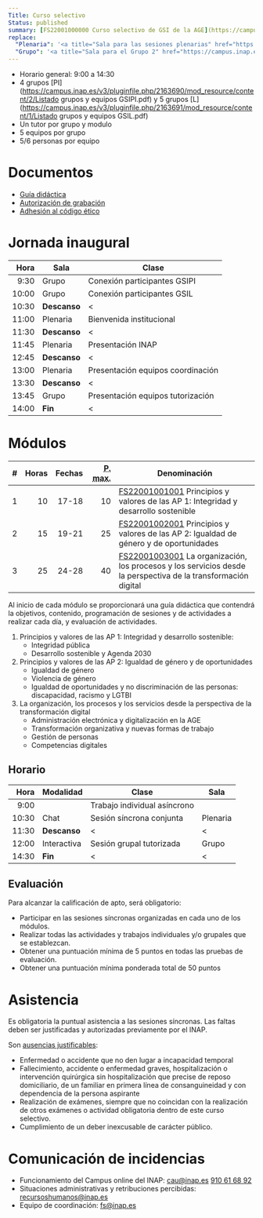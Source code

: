 ```yaml
---
Title: Curso selectivo
Status: published
summary: [FS22001000000 Curso selectivo de GSI de la AGE](https://campus.inap.es/v3/course/view.php?id=2199).
replace:
  "Plenaria": '<a title="Sala para las sesiones plenarias" href="https://campus.inap.es/v3/mod/url/view.php?id=137304">Plenaria</a>'
  "Grupo": '<a title="Sala para el Grupo 2" href="https://campus.inap.es/v3/mod/url/view.php?id=137294">Grupo</a>'
---
```


* Horario general: 9:00 a 14:30
* 4 grupos [PI](https://campus.inap.es/v3/pluginfile.php/2163690/mod_resource/content/2/Listado grupos y equipos GSIPI.pdf) y 5 grupos [L](https://campus.inap.es/v3/pluginfile.php/2163691/mod_resource/content/1/Listado grupos y equipos GSIL.pdf)
* Un tutor por grupo y modulo
* 5 equipos por grupo
* 5/6 personas por equipo

# Documentos

* [Guía didáctica](https://campus.inap.es/v3/pluginfile.php/2169072/mod_resource/content/2/Gu%C3%ADa%20did%C3%A1ctica%20curso%20selectivo%20GSIPI%20GSIL.pdf)
* [Autorización de grabación](https://campus.inap.es/v3/pluginfile.php/2148913/mod_assign/introattachment/0/MODELO_AUTORIZACION%20GRABACION%20GSIL%20GSIPI.DOCX)
* [Adhesión al código ético](https://campus.inap.es/v3/pluginfile.php/2148914/mod_assign/introattachment/0/Adhesi%C3%B3n%20C%C3%B3digo%20%C3%A9tico%20INAP.docx)

# Jornada inaugural

|  Hora | Sala         | Clase |
|------:|--------------|-------|
|  9:30 | Grupo        | Conexión participantes GSIPI |
| 10:00 | Grupo        | Conexión participantes GSIL |
| 10:30 | **Descanso** | < |
| 11:00 | Plenaria     | Bienvenida institucional |
| 11:30 | **Descanso** | < |
| 11:45 | Plenaria     | Presentación INAP |
| 12:45 | **Descanso** | < |
| 13:00 | Plenaria     | Presentación equipos coordinación |
| 13:30 | **Descanso** | < |
| 13:45 | Grupo        | Presentación equipos tutorización |
| 14:00 | **Fin**      | < |

# Módulos

| # | Horas | Fechas | <abbr title="Puntuación máxima">P. max.</abbr> | Denominación |
|--:|------:|-------:|-----------------------------------------------:|--------------|
| 1 | 10 | 17-18 | 10 | [FS22001001001](#) Principios y valores de las AP 1: Integridad y desarrollo sostenible |
| 2 | 15 | 19-21 | 25 | [FS22001002001](#) Principios y valores de las AP 2: Igualdad de género y de oportunidades |
| 3 | 25 | 24-28 | 40 | [FS22001003001](#) La organización, los procesos y los servicios desde la perspectiva de la transformación digital |

Al inicio de cada módulo se proporcionará una guía didáctica que contendrá la
objetivos, contenido, programación de sesiones y de actividades a realizar cada día,
y evaluación de actividades.

1. Principios y valores de las AP 1: Integridad y desarrollo sostenible:
    * Integridad pública
    * Desarrollo sostenible y Agenda 2030
2. Principios y valores de las AP 2: Igualdad de género y de oportunidades
    * Igualdad de género
    * Violencia de género
    * Igualdad de oportunidades y no discriminación de las personas: discapacidad, racismo y LGTBI
3. La organización, los procesos y los servicios desde la perspectiva de la
transformación digital
    * Administración electrónica y digitalización en la AGE
    * Transformación organizativa y nuevas formas de trabajo
    * Gestión de personas
    * Competencias digitales

## Horario

|  Hora | Modalidad    | Clase | Sala |
|------:|--------------|-------|------|
|  9:00 |              | Trabajo individual asíncrono | |
| 10:30 | Chat         | Sesión síncrona conjunta | Plenaria |
| 11:30 | **Descanso** | < | < |
| 12:00 | Interactiva  | Sesión grupal tutorizada | Grupo |
| 14:30 | **Fin**      | < | < |

## Evaluación

Para alcanzar la calificación de apto, será obligatorio:

* Participar en las sesiones síncronas organizadas en cada uno de los módulos.
* Realizar todas las actividades y trabajos individuales y/o grupales que se establezcan.
* Obtener una puntuación mínima de 5 puntos en todas las pruebas de evaluación.
* Obtener una puntuación mínima ponderada total de 50 puntos

# Asistencia

Es obligatoria la puntual asistencia a las sesiones síncronas.
Las faltas deben ser justificadas y autorizadas previamente por el INAP.

Son [ausencias justificables](https://sede.administracion.gob.es/pagSedeFront/servicios/peticionCSV.htm?codigoOrganismoSeleccionado=E05068901&codigoCSV=GEN-6552-f8bc-afb7-ad05-eec8-6654-41ca-7e4e&idOrganismo=1):

* Enfermedad o accidente que no den lugar a incapacidad temporal
* Fallecimiento, accidente o enfermedad graves, hospitalización o intervención quirúrgica sin
hospitalización que precise de reposo domiciliario, de un familiar en primera línea de
consanguineidad y con dependencia de la persona aspirante
* Realización de exámenes, siempre que no coincidan con la realización de otros exámenes o actividad
obligatoria dentro de este curso selectivo.
* Cumplimiento de un deber inexcusable de carácter público.

# Comunicación de incidencias

* Funcionamiento del Campus online del INAP: [cau@inap.es](mailto:cau@inap.es) [910 61 68 92](tel:910616892)
* Situaciones administrativas y retribuciones percibidas: [recursoshumanos@inap.es](mailto:recursoshumanos@inap.es)
* Equipo de coordinación: [fs@inap.es](mailto:fs@inap.es)
